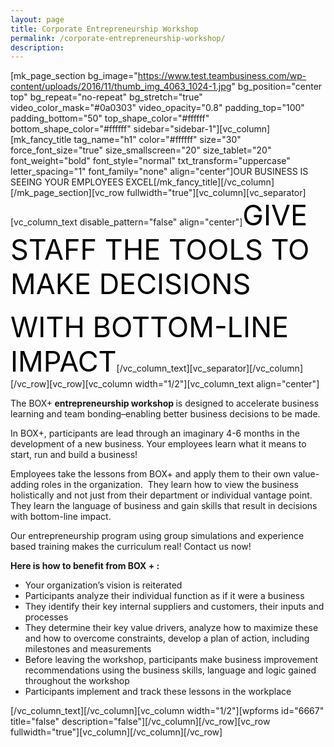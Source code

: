 ```yaml
---
layout: page
title: Corporate Entrepreneurship Workshop
permalink: /corporate-entrepreneurship-workshop/
description:
---
```

[mk_page_section bg_image="https://www.test.teambusiness.com/wp-content/uploads/2016/11/thumb_img_4063_1024-1.jpg" bg_position="center top" bg_repeat="no-repeat" bg_stretch="true" video_color_mask="#0a0303" video_opacity="0.8" padding_top="100" padding_bottom="50" top_shape_color="#ffffff" bottom_shape_color="#ffffff" sidebar="sidebar-1"][vc_column][mk_fancy_title tag_name="h1" color="#ffffff" size="30" force_font_size="true" size_smallscreen="20" size_tablet="20" font_weight="bold" font_style="normal" txt_transform="uppercase" letter_spacing="1" font_family="none" align="center"]OUR BUSINESS IS SEEING YOUR EMPLOYEES EXCEL[/mk_fancy_title][/vc_column][/mk_page_section][vc_row fullwidth="true"][vc_column][vc_separator][vc_column_text disable_pattern="false" align="center"]<span style="color: #000; font-size: 45px;">GIVE STAFF THE TOOLS TO MAKE DECISIONS </span>

<span style="color: #000; font-size: 45px;">WITH BOTTOM-LINE IMPACT</span>[/vc_column_text][vc_separator][/vc_column][/vc_row][vc_row][vc_column width="1/2"][vc_column_text align="center"]
<p style="text-align: left;">The BOX+<strong> entrepreneurship workshop </strong>is designed to accelerate business learning and team bonding–enabling better business decisions to be made.</p>
<p style="text-align: left;">In BOX+, participants are lead through an imaginary 4-6 months in the development of a new business. Your employees learn what it means to start, run and build a business!</p>
<p style="text-align: left;">Employees take the lessons from BOX+ and apply them to their own value-adding roles in the organization.  They learn how to view the business holistically and not just from their department or individual vantage point. They learn the language of business and gain skills that result in decisions with bottom-line impact.</p>
<p style="text-align: left;">Our entrepreneurship program using group simulations and experience based training makes the curriculum real! Contact us now!</p>
<p style="text-align: left;"><strong>Here is how to benefit from BOX + :</strong></p>

<ul>
 	<li style="text-align: left;">Your organization’s vision is reiterated</li>
 	<li style="text-align: left;">Participants analyze their individual function as if it were a business</li>
 	<li style="text-align: left;">They identify their key internal suppliers and customers, their inputs and processes</li>
 	<li style="text-align: left;">They determine their key value drivers, analyze how to maximize these and how to overcome constraints, develop a plan of action, including milestones and measurements</li>
 	<li style="text-align: left;">Before leaving the workshop, participants make business improvement recommendations using the business skills, language and logic gained throughout the workshop</li>
 	<li style="text-align: left;">Participants implement and track these lessons in the workplace</li>
</ul>
<style>div.wpforms-container-full .wpforms-form input[type=submit], div.wpforms-container-full .wpforms-form button[type=submit], div.wpforms-container-full .wpforms-form .wpforms-page-button{background:#000!important;}</style>

[/vc_column_text][/vc_column][vc_column width="1/2"][wpforms id="6667" title="false" description="false"][/vc_column][/vc_row][vc_row fullwidth="true"][vc_column][/vc_column][/vc_row]
